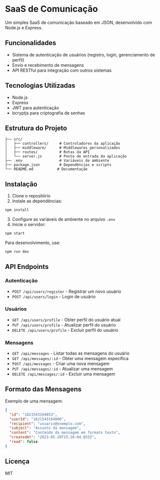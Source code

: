 # SaaS de Comunicação

Um simples SaaS de comunicação baseado em JSON, desenvolvido com Node.js e Express.

## Funcionalidades

- Sistema de autenticação de usuários (registro, login, gerenciamento de perfil)
- Envio e recebimento de mensagens
- API RESTful para integração com outros sistemas

## Tecnologias Utilizadas

- Node.js
- Express
- JWT para autenticação
- bcryptjs para criptografia de senhas

## Estrutura do Projeto

```
├── src/
│   ├── controllers/     # Controladores da aplicação
│   ├── middleware/      # Middlewares personalizados
│   ├── routes/          # Rotas da API
│   └── server.js        # Ponto de entrada da aplicação
├── .env                 # Variáveis de ambiente
├── package.json         # Dependências e scripts
└── README.md           # Documentação
```

## Instalação

1. Clone o repositório
2. Instale as dependências:

```bash
npm install
```

3. Configure as variáveis de ambiente no arquivo `.env`
4. Inicie o servidor:

```bash
npm start
```

Para desenvolvimento, use:

```bash
npm run dev
```

## API Endpoints

### Autenticação

- `POST /api/users/register` - Registrar um novo usuário
- `POST /api/users/login` - Login de usuário

### Usuários

- `GET /api/users/profile` - Obter perfil do usuário atual
- `PUT /api/users/profile` - Atualizar perfil do usuário
- `DELETE /api/users/profile` - Excluir perfil do usuário

### Mensagens

- `GET /api/messages` - Listar todas as mensagens do usuário
- `GET /api/messages/:id` - Obter uma mensagem específica
- `POST /api/messages` - Criar uma nova mensagem
- `PUT /api/messages/:id` - Atualizar uma mensagem
- `DELETE /api/messages/:id` - Excluir uma mensagem

## Formato das Mensagens

Exemplo de uma mensagem:

```json
{
  "id": "1621543164853",
  "userId": "1621543164000",
  "recipient": "usuario@exemplo.com",
  "subject": "Assunto da mensagem",
  "content": "Conteúdo da mensagem em formato texto",
  "createdAt": "2023-05-20T15:26:04.853Z",
  "read": false
}
```

## Licença

MIT